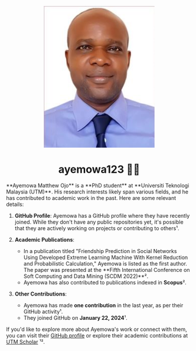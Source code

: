 <div align="center"><img src="My Photograph.jpg" width="300" /></div>
<h1 align="center">ayemowa123 👨‍💻</h1>
**Ayemowa Matthew Ojo** is a **PhD student** at **Universiti Teknologi Malaysia (UTM)**. His research interests likely span various fields, and he has contributed to academic work in the past. Here are some relevant details:

1. **GitHub Profile**: Ayemowa has a GitHub profile where they have recently joined. While they don't have any public repositories yet, it's possible that they are actively working on projects or contributing to others¹.

2. **Academic Publications**:
    - In a publication titled "Friendship Prediction in Social Networks Using Developed Extreme Learning Machine With Kernel Reduction and Probabilistic Calculation," Ayemowa is listed as the first author. The paper was presented at the **Fifth International Conference on Soft Computing and Data Mining (SCDM 2022)**².
    - Ayemowa has also contributed to publications indexed in **Scopus**².

3. **Other Contributions**:
    - Ayemowa has made **one contribution** in the last year, as per their GitHub activity¹.
    - They joined GitHub on **January 22, 2024**¹.

If you'd like to explore more about Ayemowa's work or connect with them, you can visit their [GitHub profile](https://github.com/Ayemowa) or explore their academic contributions at [UTM Scholar](https://pure.utm.my/Scholar/ScholarInfoDetails/8gOG) ¹².

